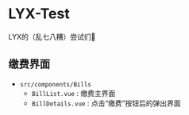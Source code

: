 # LYX-Test

LYX的（乱七八糟）尝试们🤪

## 缴费界面
- `src/components/Bills`
  - `BillList.vue` : 缴费主界面
  - `BillDetails.vue` : 点击“缴费”按钮后的弹出界面